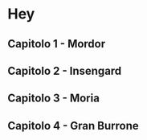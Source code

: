 # Hey

## Capitolo 1 - Mordor

## Capitolo 2 - Insengard

## Capitolo 3 - Moria

## Capitolo 4 - Gran Burrone
